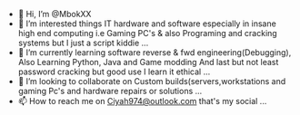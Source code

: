 - 👋 Hi, I’m @MbokXX
- 👀 I’m interested things IT hardware and software
especially in insane high end computing i.e Gaming PC's & also 
Programing and cracking systems but I just a script kiddie ...
- 🌱 I’m currently learning software reverse & fwd engineering(Debugging),
Also Learning Python, Java and Game modding
And last but not least password cracking but good use I learn it ethical
...
- 💞️ I’m looking to collaborate on Custom builds(servers,workstations and gaming Pc's and hardware repairs or solutions  ...
- 📫 How to reach me on Ciyah974@outlook.com that's my social ...

<!---ng
MbokXX/MbokXX is a ✨ special ✨ repository because its `README.md` (this file) appears on your GitHub profile.
You can click the Preview link to take a look at your changes.
--->
